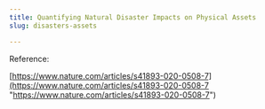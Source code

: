 ```yaml
---
title: Quantifying Natural Disaster Impacts on Physical Assets
slug: disasters-assets

---
```

Reference:

[https://www.nature.com/articles/s41893-020-0508-7](https://www.nature.com/articles/s41893-020-0508-7 "https://www.nature.com/articles/s41893-020-0508-7")